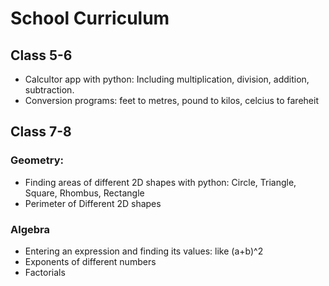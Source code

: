 # School Curriculum

## Class 5-6
* Calcultor app with python: Including multiplication, division, addition, subtraction.
* Conversion programs: feet to metres, pound to kilos, celcius to fareheit

## Class 7-8

### Geometry: 
* Finding areas of different 2D shapes with python: Circle, Triangle, Square, Rhombus, Rectangle
* Perimeter of Different 2D shapes

### Algebra
* Entering an expression and finding its values: like (a+b)^2
* Exponents of different numbers
* Factorials
